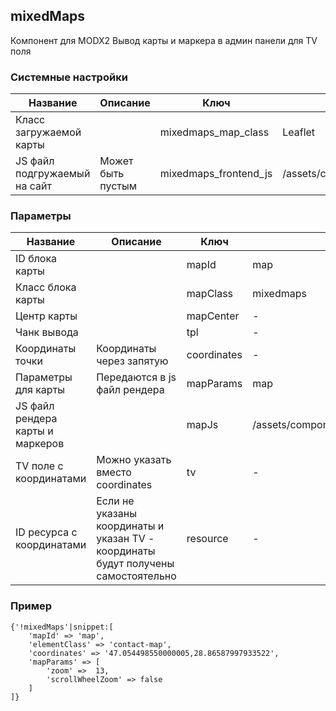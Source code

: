 ## mixedMaps

Компонент для MODX2
Вывод карты и маркера в админ панели для TV поля 


### Системные настройки
        
Название |  Описание | Ключ  | Значение |  
------------- | ------------- | ------------ | ------------ |
Класс загружаемой карты |   | mixedmaps_map_class | Leaflet
JS файл подгружаемый на сайт | Может быть пустым | mixedmaps_frontend_js | /assets/components/mixedmaps/libs/leaflet/web.js



### Параметры
 

Название |  Описание | Ключ  | Значение |  
------------- | ------------- | ------------ | ------------ |
ID блока карты |   | mapId | map
Класс блока карты |   | mapClass | mixedmaps
Центр карты |   | mapCenter | -
Чанк вывода |   | tpl | -
Координаты точки | Координаты через запятую | coordinates | -
Параметры для карты | Передаются в js файл рендера  | mapParams | map
JS файл рендера карты и маркеров |   | mapJs | /assets/components/mixedmaps/libs/leaflet/web.js
TV поле с координатами | Можно указать вместо coordinates   | tv | -
ID ресурса с координатами | Если не указаны координаты и указан TV - координаты будут получены самостоятельно | resource | -


### Пример 

```
{'!mixedMaps'|snippet:[
    'mapId' => 'map',
    'elementClass' => 'contact-map',
    'coordinates' => '47.054498550000005,28.86587997933522',
    'mapParams' => [ 
        'zoom' =>  13,
        'scrollWheelZoom' => false
    ]
]} 

```